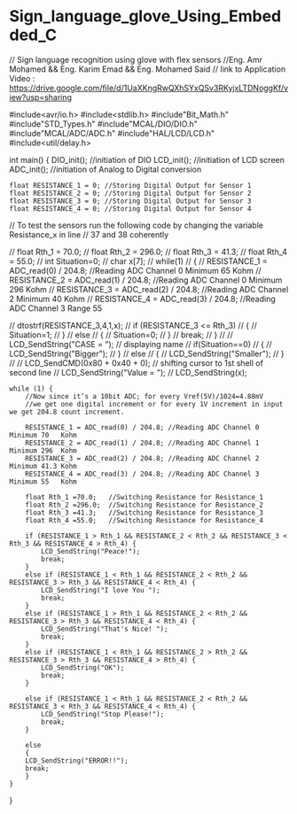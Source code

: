 # Sign_language_glove_Using_Embedded_C
// Sign language recognition using glove with flex sensors
//Eng. Amr Mohamed && Eng. Karim Emad && Eng. Mohamed Said
// link to Application Video : https://drive.google.com/file/d/1UaXKngRwQXhSYxQSv3RKyjxLTDNoggKf/view?usp=sharing

#include<avr/io.h>
#include<stdlib.h>
#include"Bit_Math.h"
#include"STD_Types.h"
#include"MCAL/DIO/DIO.h"
#include"MCAL/ADC/ADC.h"
#include"HAL/LCD/LCD.h"
#include<util/delay.h>


int main() {
	DIO_init(); //initiation of DIO
	LCD_init(); //initiation of LCD screen
	ADC_init(); //initiation of Analog to Digital conversion

	float RESISTANCE_1 = 0; //Storing Digital Output for Sensor 1
	float RESISTANCE_2 = 0; //Storing Digital Output for Sensor 2
	float RESISTANCE_3 = 0; //Storing Digital Output for Sensor 3
	float RESISTANCE_4 = 0; //Storing Digital Output for Sensor 4

//      To test the sensors run the following code by changing the variable Resistance_x in line
//      37 and 38 coherently

//		float Rth_1 = 70.0;
//		float Rth_2 = 296.0;
//		float Rth_3 = 41.3;
//		float Rth_4 = 55.0;
//	int Situation=0;
//	char x[7];
//	while(1)
//	{
//		RESISTANCE_1 = ADC_read(0) / 204.8; //Reading ADC Channel 0 Minimum 65 Kohm
//      RESISTANCE_2 = ADC_read(1) / 204.8; //Reading ADC Channel 0 Minimum 296 Kohm
//      RESISTANCE_3 = ADC_read(2) / 204.8; //Reading ADC Channel 2 Minimum 40	 Kohm
//      RESISTANCE_4 = ADC_read(3) / 204.8; //Reading ADC Channel 3 Range 55

//		dtostrf(RESISTANCE_3,4,1,x);
//		 if (RESISTANCE_3 <= Rth_3)
//		 {
//	Situation=1;
//		 }
//		 else
//		 {
//	Situation=0;
//		 }
//		 break;
//	}
//
//		LCD_SendString("CASE = "); // displaying name
//		if(Situation==0)
//		{
//			LCD_SendString("Bigger");
//		}
//		else
//		{
//			LCD_SendString("Smaller");
//		}
//
//		LCD_SendCMD(0x80 + 0x40 + 0); // shifting cursor  to 1st  shell  of second line
//      LCD_SendString("Value = ");
//      LCD_SendString(x);


	while (1) {
		//Now since it’s a 10bit ADC; for every Vref(5V)/1024=4.88mV
		//we get one digital increment or for every 1V increment in input we get 204.8 count increment.

		RESISTANCE_1 = ADC_read(0) / 204.8; //Reading ADC Channel 0 Minimum 70   Kohm
        RESISTANCE_2 = ADC_read(1) / 204.8; //Reading ADC Channel 1 Minimum 296  Kohm
        RESISTANCE_3 = ADC_read(2) / 204.8; //Reading ADC Channel 2 Minimum 41.3 Kohm
        RESISTANCE_4 = ADC_read(3) / 204.8; //Reading ADC Channel 3 Minimum 55   Kohm

		float Rth_1 =70.0;   //Switching Resistance for Resistance_1
		float Rth_2 =296.0;  //Switching Resistance for Resistance_2
		float Rth_3 =41.3;   //Switching Resistance for Resistance_3
		float Rth_4 =55.0;   //Switching Resistance for Resistance_4

		if (RESISTANCE_1 > Rth_1 && RESISTANCE_2 < Rth_2 && RESISTANCE_3 < Rth_3 && RESISTANCE_4 > Rth_4) {
			LCD_SendString("Peace!");
			break;
		}
		else if (RESISTANCE_1 < Rth_1 && RESISTANCE_2 < Rth_2 && RESISTANCE_3 > Rth_3 && RESISTANCE_4 < Rth_4) {
			LCD_SendString("I love You ");
			break;
		}
		else if (RESISTANCE_1 > Rth_1 && RESISTANCE_2 < Rth_2 && RESISTANCE_3 > Rth_3 && RESISTANCE_4 < Rth_4) {
			LCD_SendString("That's Nice! ");
			break;
		}
		else if (RESISTANCE_1 < Rth_1 && RESISTANCE_2 > Rth_2 && RESISTANCE_3 > Rth_3 && RESISTANCE_4 > Rth_4) {
			LCD_SendString("OK");
			break;
		}

		else if (RESISTANCE_1 < Rth_1 && RESISTANCE_2 < Rth_2 && RESISTANCE_3 < Rth_3 && RESISTANCE_4 < Rth_4) {
			LCD_SendString("Stop Please!");
			break;
		}

		else
		{
		LCD_SendString("ERROR!!");
		break;
		}
	}
}
